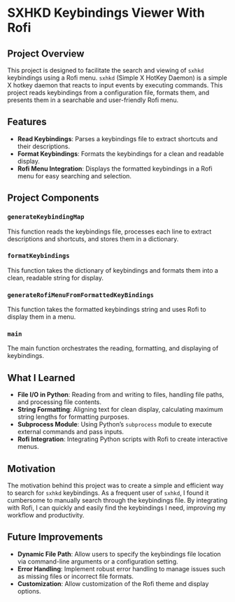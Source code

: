 # SXHKD Keybindings Viewer With Rofi

## Project Overview

This project is designed to facilitate the search and viewing of `sxhkd` keybindings using a Rofi menu. `sxhkd` (Simple X HotKey Daemon) is a simple X hotkey daemon that reacts to input events by executing commands. This project reads keybindings from a configuration file, formats them, and presents them in a searchable and user-friendly Rofi menu.

## Features

- **Read Keybindings**: Parses a keybindings file to extract shortcuts and their descriptions.
- **Format Keybindings**: Formats the keybindings for a clean and readable display.
- **Rofi Menu Integration**: Displays the formatted keybindings in a Rofi menu for easy searching and selection.

## Project Components

### `generateKeybindingMap`

This function reads the keybindings file, processes each line to extract descriptions and shortcuts, and stores them in a dictionary.

### `formatKeybindings`

This function takes the dictionary of keybindings and formats them into a clean, readable string for display.

### `generateRofiMenuFromFormattedKeyBindings`

This function takes the formatted keybindings string and uses Rofi to display them in a menu.

### `main`

The main function orchestrates the reading, formatting, and displaying of keybindings.

## What I Learned

- **File I/O in Python**: Reading from and writing to files, handling file paths, and processing file contents.
- **String Formatting**: Aligning text for clean display, calculating maximum string lengths for formatting purposes.
- **Subprocess Module**: Using Python’s `subprocess` module to execute external commands and pass inputs.
- **Rofi Integration**: Integrating Python scripts with Rofi to create interactive menus.

## Motivation

The motivation behind this project was to create a simple and efficient way to search for `sxhkd` keybindings. As a frequent user of `sxhkd`, I found it cumbersome to manually search through the keybindings file. By integrating with Rofi, I can quickly and easily find the keybindings I need, improving my workflow and productivity.

## Future Improvements

- **Dynamic File Path**: Allow users to specify the keybindings file location via command-line arguments or a configuration setting.
- **Error Handling**: Implement robust error handling to manage issues such as missing files or incorrect file formats.
- **Customization**: Allow customization of the Rofi theme and display options.
